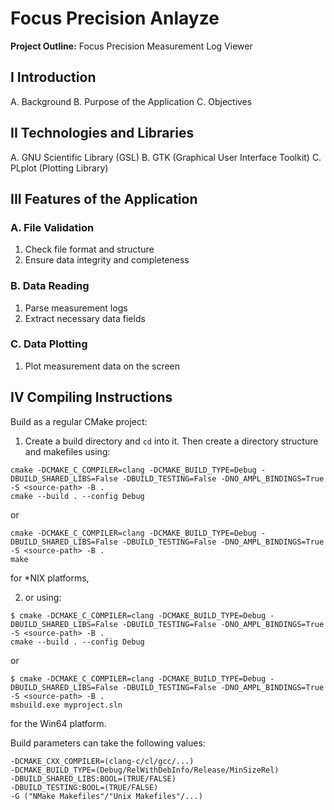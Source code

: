 # Focus Precision Anlayze

**Project Outline:** Focus Precision Measurement Log Viewer

## I Introduction

A. Background
B. Purpose of the Application
C. Objectives

## II Technologies and Libraries

A. GNU Scientific Library (GSL)
B. GTK (Graphical User Interface Toolkit)
C. PLplot (Plotting Library)

## III Features of the Application

### A. File Validation

1. Check file format and structure
2. Ensure data integrity and completeness

### B. Data Reading

1. Parse measurement logs
2. Extract necessary data fields

### C. Data Plotting

1. Plot measurement data on the screen

## IV Compiling Instructions

Build as a regular CMake project:

1. Create a build directory and `cd` into it. Then create a directory structure and
makefiles using:

```
cmake -DCMAKE_C_COMPILER=clang -DCMAKE_BUILD_TYPE=Debug -DBUILD_SHARED_LIBS=False -DBUILD_TESTING=False -DNO_AMPL_BINDINGS=True -S <source-path> -B .
cmake --build . --config Debug
```

or

```
cmake -DCMAKE_C_COMPILER=clang -DCMAKE_BUILD_TYPE=Debug -DBUILD_SHARED_LIBS=False -DBUILD_TESTING=False -DNO_AMPL_BINDINGS=True -S <source-path> -B .
make
```

for \*NIX platforms,

2. or using:

```
$ cmake -DCMAKE_C_COMPILER=clang -DCMAKE_BUILD_TYPE=Debug -DBUILD_SHARED_LIBS=False -DBUILD_TESTING=False -DNO_AMPL_BINDINGS=True -S <source-path> -B .
cmake --build . --config Debug
```

or

```
$ cmake -DCMAKE_C_COMPILER=clang -DCMAKE_BUILD_TYPE=Debug -DBUILD_SHARED_LIBS=False -DBUILD_TESTING=False -DNO_AMPL_BINDINGS=True -S <source-path> -B .
msbuild.exe myproject.sln
```

for the Win64 platform.

Build parameters can take the following values:

```
-DCMAKE_CXX_COMPILER=(clang-c/cl/gcc/...)
-DCMAKE_BUILD_TYPE=(Debug/RelWithDebInfo/Release/MinSizeRel)
-DBUILD_SHARED_LIBS:BOOL=(TRUE/FALSE)
-DBUILD_TESTING:BOOL=(TRUE/FALSE)
-G ("NMake Makefiles"/"Unix Makefiles"/...)
```

